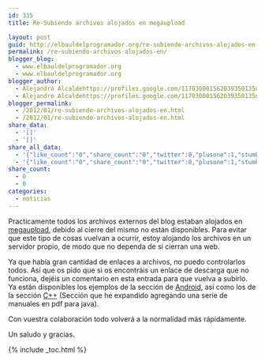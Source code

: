```yaml
---
id: 335
title: Re-Subiendo archivos alojados en megaupload

layout: post
guid: http://elbauldelprogramador.org/re-subiendo-archivos-alojados-en-megaupload/
permalink: /re-subiendo-archivos-alojados-en/
blogger_blog:
  - www.elbauldelprogramador.org
  - www.elbauldelprogramador.org
blogger_author:
  - Alejandro Alcaldehttps://profiles.google.com/117030001562039350135noreply@blogger.com
  - Alejandro Alcaldehttps://profiles.google.com/117030001562039350135noreply@blogger.com
blogger_permalink:
  - /2012/01/re-subiendo-archivos-alojados-en.html
  - /2012/01/re-subiendo-archivos-alojados-en.html
share_data:
  - '[]'
  - '[]'
share_all_data:
  - '{"like_count":"0","share_count":"0","twitter":0,"plusone":1,"stumble":0,"pinit":0,"count":1,"time":1333551729}'
  - '{"like_count":"0","share_count":"0","twitter":0,"plusone":1,"stumble":0,"pinit":0,"count":1,"time":1333551729}'
share_count:
  - 0
  - 0
categories:
  - noticias
---
```

Practicamente todos los archivos externos del blog estaban alojados en [megaupload][1], debido al cierre del mismo no están disponibles. Para evitar que este tipo de cosas vuelvan a ocurrir, estoy alojando los archivos en un servidor propio, de modo que no dependa de si cierran una web.

Ya que había gran cantidad de enlaces a archivos, no puedo controlarlos todos. Así que os pido que si os encontráis un enlace de descarga que no funciona, dejéis un comentario en esta entrada para que vuelva a subirlo. Ya están disponibles los ejemplos de la sección de [Android][2], así como los de la sección [C++][3] (Sección que he expandido agregando una serie de manuales en pdf para java).

Con vuestra colaboración todo volverá a la normalidad más rápidamente.

Un saludo y gracias.



 [1]: /2012/01/secretos-peligrosos-de-megaupload-que.html
 [2]: /guia-de-desarrollo-android.html
 [3]: /manual-c.html

{% include _toc.html %}
